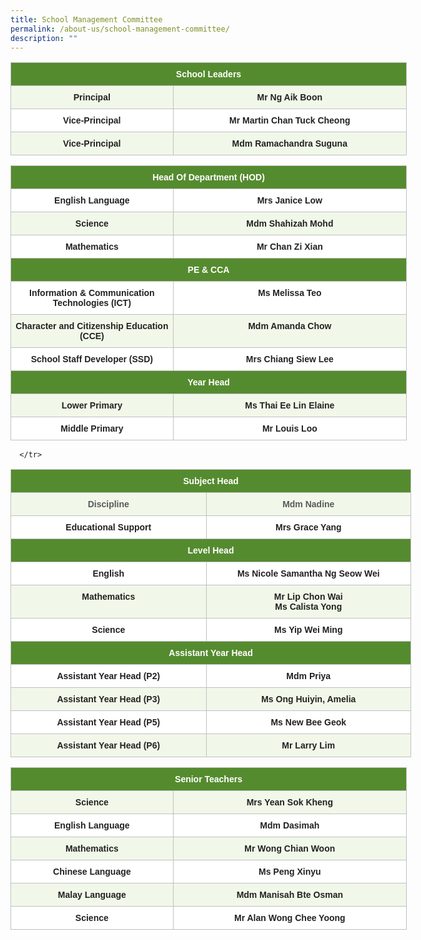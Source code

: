 ```yaml
---
title: School Management Committee
permalink: /about-us/school-management-committee/
description: ""
---
```

<style type="text/css">
.tg  {border-collapse:collapse;border-spacing:0;}
.tg td{border-color:black;border-style:solid;border-width:1px;font-family:Arial, sans-serif;font-size:14px;
  overflow:hidden;padding:10px 5px;word-break:normal;}
.tg th{border-color:black;border-style:solid;border-width:1px;font-family:Arial, sans-serif;font-size:14px;
  font-weight:normal;overflow:hidden;padding:10px 5px;word-break:normal;}
.tg .tg-ga19{background-color:#FFF;border-color:#c0c0c0;color:#222;font-weight:bold;text-align:center;vertical-align:top}
.tg .tg-zgkh{background-color:#558B2F;border-color:#c0c0c0;color:#FFF;font-weight:bold;text-align:center;vertical-align:middle}
.tg .tg-dlfs{background-color:#F1F8E9;border-color:#c0c0c0;color:#222;font-weight:bold;text-align:center;vertical-align:top}
</style>
<table class="tg" style="undefined;table-layout: fixed; width: 634px">
<colgroup>
<col style="width: 260.003906px">
<col style="width: 374.003906px">
</colgroup>
<thead>
  <tr>
    <th class="tg-zgkh" colspan="2"><span style="color:#FFF;background-color:#558B2F">School Leaders</span></th>
  </tr>
</thead>
<tbody>
  <tr>
    <td class="tg-dlfs">Principal</td>
    <td class="tg-dlfs">Mr Ng Aik Boon</td>
  </tr>
  <tr>
    <td class="tg-ga19">Vice-Principal</td>
    <td class="tg-ga19">Mr Martin Chan Tuck Cheong</td>
  </tr>
  <tr>
    <td class="tg-dlfs">Vice-Principal</td>
    <td class="tg-dlfs">Mdm Ramachandra Suguna</td>
  </tr>
</tbody>
</table>

<style type="text/css">
.tg  {border-collapse:collapse;border-spacing:0;}
.tg td{border-color:black;border-style:solid;border-width:1px;font-family:Arial, sans-serif;font-size:14px;
  overflow:hidden;padding:10px 5px;word-break:normal;}
.tg th{border-color:black;border-style:solid;border-width:1px;font-family:Arial, sans-serif;font-size:14px;
  font-weight:normal;overflow:hidden;padding:10px 5px;word-break:normal;}
.tg .tg-ga19{background-color:#FFF;border-color:#c0c0c0;color:#222;font-weight:bold;text-align:center;vertical-align:top}
.tg .tg-j6ov{background-color:#558B2F;border-color:#c0c0c0;color:#FFF;font-weight:bold;text-align:center;vertical-align:top}
.tg .tg-zgkh{background-color:#558B2F;border-color:#c0c0c0;color:#FFF;font-weight:bold;text-align:center;vertical-align:middle}
.tg .tg-dlfs{background-color:#F1F8E9;border-color:#c0c0c0;color:#222;font-weight:bold;text-align:center;vertical-align:top}
.tg .tg-sgd5{background-color:#558b2f;border-color:#c0c0c0;color:#ffffff;font-weight:bold;text-align:center;vertical-align:top}
</style>
<table class="tg" style="undefined;table-layout: fixed; width: 634px">
<colgroup>
<col style="width: 260.003906px">
<col style="width: 374.003906px">
</colgroup>
<thead>
  <tr>
    <th class="tg-zgkh" colspan="2"><span style="color:#FFF;background-color:#558B2F">Head Of Department (HOD)</span></th>
  </tr>
</thead>
<tbody>
  <tr>
    <td class="tg-ga19">English Language</td>
    <td class="tg-ga19">Mrs Janice Low<br></td>
  </tr>
  <tr>
    <td class="tg-dlfs">Science</td>
    <td class="tg-dlfs">Mdm Shahizah Mohd</td>
  </tr>
  <tr>
    <td class="tg-ga19">Mathematics</td>
    <td class="tg-ga19">Mr Chan Zi Xian</td>
  </tr>
  <tr>
    <td class="tg-sgd5" colspan="2">PE &amp; CCA</td>
  </tr>
  <tr>
    <td class="tg-ga19">Information &amp; Communication Technologies (ICT)</td>
    <td class="tg-ga19">Ms Melissa Teo</td>
  </tr>
  <tr>
    <td class="tg-dlfs">Character and Citizenship Education (CCE)</td>
    <td class="tg-dlfs">Mdm Amanda Chow</td>
  </tr>
  <tr>
    <td class="tg-ga19">School Staff Developer (SSD)</td>
    <td class="tg-ga19">Mrs Chiang Siew Lee</td>
  </tr>
  <tr>
    <td class="tg-j6ov" colspan="2">Year Head</td>
  </tr>
  <tr>
    <td class="tg-dlfs">Lower Primary</td>
    <td class="tg-dlfs">Ms Thai Ee Lin Elaine<br></td>
  </tr>
  <tr>
    <td class="tg-ga19">Middle Primary</td>
    <td class="tg-ga19">Mr Louis Loo</td>
  </tr>
</tbody>
</table>

<style type="text/css">
.tg  {border-collapse:collapse;border-spacing:0;}
.tg td{border-color:black;border-style:solid;border-width:1px;font-family:Arial, sans-serif;font-size:14px;
  overflow:hidden;padding:10px 5px;word-break:normal;}
.tg th{border-color:black;border-style:solid;border-width:1px;font-family:Arial, sans-serif;font-size:14px;
  font-weight:normal;overflow:hidden;padding:10px 5px;word-break:normal;}
.tg .tg-tndl{background-color:#FFF;border-color:#c0c0c0;color:#231F20;font-weight:bold;text-align:center;vertical-align:top}
.tg .tg-zgkh{background-color:#558B2F;border-color:#c0c0c0;color:#FFF;font-weight:bold;text-align:center;vertical-align:middle}
.tg .tg-6fv2{background-color:#F1F8E9;border-color:#c0c0c0;color:#58595B;font-weight:bold;text-align:center;vertical-align:top}
</style>
<table class="tg" style="undefined;table-layout: fixed; width: 641px">
<colgroup>
<col style="width: 313.003906px">
<col style="width: 328.003906px">
</colgroup>
<thead>
	
  <tr>
    <th class="tg-zgkh" colspan="2"><span style="color:#FFF;background-color:#558B2F">Subject Head</span></th>
  </tr>
</thead>
<tbody>

  <tr>
    <td class="tg-6fv2">Discipline </td>
    <td class="tg-6fv2">Mdm Nadine</td>
  </tr>
  <tr>
    <td class="tg-tndl">Educational Support</td>
    <td class="tg-tndl">Mrs Grace Yang</td>
  </tr>
  <tr>
    <td class="tg-zgkh" colspan="2"><span style="color:#FFF;background-color:#558B2F">Level Head</span></td>
  </tr>
  <tr>
    <td class="tg-tndl">English</td>
    <td class="tg-tndl">Ms Nicole Samantha Ng Seow Wei</td>
  </tr>
  <tr>
    <td class="tg-dlfs">Mathematics</td>
    <td class="tg-dlfs">Mr Lip Chon Wai <br>
			Ms Calista Yong</td>
  </tr>
  <tr>
  </tr>
  <tr>
    <td class="tg-tndl">Science</td>
    <td class="tg-tndl">Ms Yip Wei Ming</td>
  </tr>
  <tr>
    <td class="tg-zgkh" colspan="2"><span style="color:#FFF;background-color:#558B2F">Assistant Year Head</span></td>
  </tr>
  <tr>
    <td class="tg-tndl">Assistant Year Head (P2)</td>
    <td class="tg-tndl">Mdm Priya</td>
		
	  </tr>
  <tr>
    <td class="tg-dlfs">Assistant Year Head (P3)</td>
    <td class="tg-dlfs">Ms Ong Huiyin, Amelia</td>
  </tr>
  <tr>
    <td class="tg-tndl">Assistant Year Head (P5)</td>
    <td class="tg-tndl">Ms New Bee Geok </td>
  </tr>
  <tr>
    <td class="tg-dlfs">Assistant Year Head (P6)</td>
    <td class="tg-dlfs">Mr Larry Lim</td>
  </tr>
</tbody>
</table>

<style type="text/css">
.tg  {border-collapse:collapse;border-spacing:0;}
.tg td{border-color:black;border-style:solid;border-width:1px;font-family:Arial, sans-serif;font-size:14px;
  overflow:hidden;padding:10px 5px;word-break:normal;}
.tg th{border-color:black;border-style:solid;border-width:1px;font-family:Arial, sans-serif;font-size:14px;
  font-weight:normal;overflow:hidden;padding:10px 5px;word-break:normal;}
.tg .tg-ga19{background-color:#FFF;border-color:#c0c0c0;color:#222;font-weight:bold;text-align:center;vertical-align:top}
.tg .tg-zgkh{background-color:#558B2F;border-color:#c0c0c0;color:#FFF;font-weight:bold;text-align:center;vertical-align:middle}
.tg .tg-dlfs{background-color:#F1F8E9;border-color:#c0c0c0;color:#222;font-weight:bold;text-align:center;vertical-align:top}
</style>
<table class="tg" style="undefined;table-layout: fixed; width: 634px">
<colgroup>
<col style="width: 260.003906px">
<col style="width: 374.003906px">
</colgroup>
<thead>
  <tr>
    <th class="tg-zgkh" colspan="2"><span style="color:#FFF;background-color:#558B2F">Senior Teachers</span></th>
  </tr>
</thead>
<tbody>
  <tr>
    <td class="tg-dlfs">Science</td>
    <td class="tg-dlfs">Mrs Yean Sok Kheng</td>
  </tr>
  <tr>
    <td class="tg-ga19">English Language </td>
    <td class="tg-ga19">Mdm Dasimah</td>
  </tr>
  <tr>
    <td class="tg-dlfs">Mathematics</td>
    <td class="tg-dlfs">Mr Wong Chian Woon</td>
  </tr>
  <tr>
    <td class="tg-ga19">Chinese Language</td>
    <td class="tg-ga19">Ms Peng Xinyu</td>
  </tr>
  <tr>
    <td class="tg-dlfs">Malay Language</td>
    <td class="tg-dlfs">Mdm Manisah Bte Osman</td>
		  </tr>
  <tr>
    <td class="tg-ga19">Science</td>
    <td class="tg-ga19">Mr Alan Wong Chee Yoong</td>
  </tr>
</tbody>
</table>